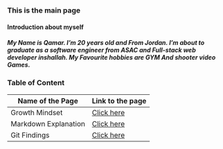 ### This is the main page

#### Introduction about myself 

##### My Name is Qamar. I’m 20 years old and From Jordan. I’m about to graduate as a software engineer from ASAC and Full-stack web developer inshallah. My Favourite hobbies are GYM And shooter video Games.

### Table of Content
Name of the Page | Link to the page
---------------- | --------------- |
Growth Mindset | [Click here](https://qamaralkhatib.github.io/reading-notes/growthmindset)
Markdown Explanation | [Click here](https://qamaralkhatib.github.io/reading-notes/read01)
Git Findings | [Click here](https://qamaralkhatib.github.io/reading-notes/gitfini)